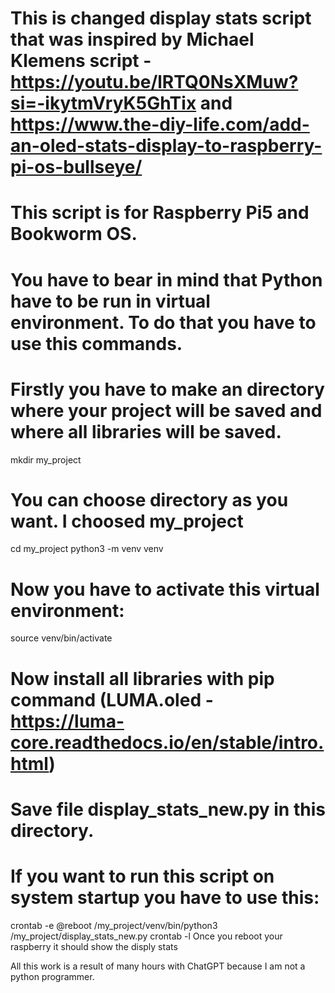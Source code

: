 # This is changed display stats script that was inspired by Michael Klemens script - https://youtu.be/lRTQ0NsXMuw?si=-ikytmVryK5GhTix and https://www.the-diy-life.com/add-an-oled-stats-display-to-raspberry-pi-os-bullseye/

# This script is for Raspberry Pi5 and Bookworm OS.
# You have to bear in mind that Python have to be run in virtual environment. To do that you have to use this commands. 
# Firstly you have to make an directory where your project will be saved and where all libraries will be saved.
mkdir my_project 
# You can choose directory as you want. I choosed my_project
cd my_project
python3 -m venv venv
# Now you have to activate this virtual environment:
source venv/bin/activate
# Now install all libraries with pip command (LUMA.oled - https://luma-core.readthedocs.io/en/stable/intro.html)
# Save file display_stats_new.py in this directory.
# If you want to run this script on system startup you have to use this:
crontab -e
@reboot /my_project/venv/bin/python3 /my_project/display_stats_new.py
crontab -l
Once you reboot your raspberry it should show the disply stats

All this work is a result of many hours with ChatGPT because I am not a python programmer.
